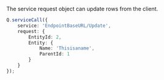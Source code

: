 The service request object can update rows from the client.

```typescript
Q.serviceCall({
    service: 'EndpointBaseURL/Update', 
    request: {
        EntityId: 2,
        Entity: {
            Name: 'Thisisaname',
            ParentId: 1
        }
    }
});
```



